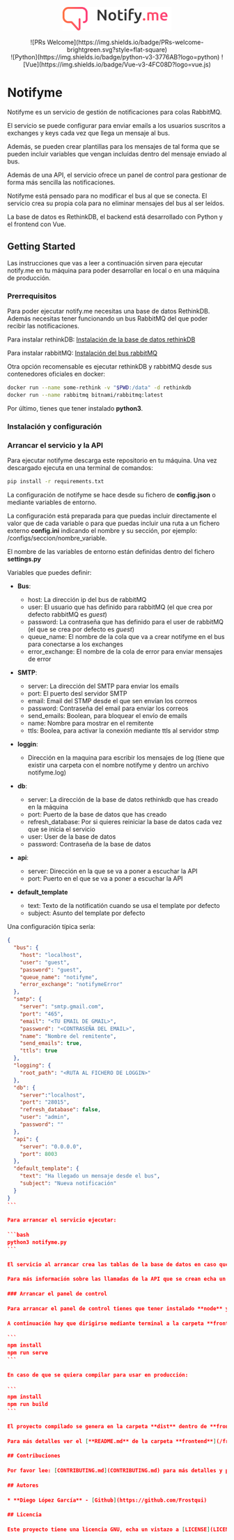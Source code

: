 <p align="center"><img width="250" src="./logo.png" alt="Notifyme logo"></p>

<p align="center">
  ![PRs Welcome](https://img.shields.io/badge/PRs-welcome-brightgreen.svg?style=flat-square)
  <br>
  ![Python](https://img.shields.io/badge/python-v3-3776AB?logo=python)
  ![Vue](https://img.shields.io/badge/Vue-v3-4FC08D?logo=vue.js)
</p>

# Notifyme

Notifyme es un servicio de gestión de notificaciones para colas RabbitMQ.

El servicio se puede configurar para enviar emails a los usuarios suscritos a exchanges y keys cada vez que llega un mensaje al bus. 

Además, se pueden crear plantillas para los mensajes de tal forma que se pueden incluir variables que vengan incluídas dentro del mensaje enviado al bus.

Además de una API, el servicio ofrece un panel de control para gestionar de forma más sencilla las notificaciones.

Notifyme está pensado para no modificar el bus al que se conecta. El servicio crea su propia cola para no eliminar mensajes del bus al ser leídos.

La base de datos es RethinkDB, el backend está desarrollado con Python y el frontend con Vue.

## Getting Started

Las instrucciones que vas a leer a continuación sirven para ejecutar notify.me en tu máquina para poder desarrollar en local o en una máquina de producción.

### Prerrequisitos

Para poder ejecutar notify.me necesitas una base de datos RethinkDB. Además necesitas tener funcionando un bus RabbitMQ del que poder recibir las notificaciones. 

Para instalar rethinkDB:
[Instalación de la base de datos rethinkDB](https://rethinkdb.com/docs/install/)

Para instalar rabbitMQ:
[Instalación del bus rabbitMQ](https://www.rabbitmq.com/download.html)

Otra opción recomensable es ejecutar rethinkDB y rabbitMQ desde sus contenedores oficiales en docker:

```bash
docker run --name some-rethink -v "$PWD:/data" -d rethinkdb
docker run --name rabbitmq bitnami/rabbitmq:latest
```

Por último, tienes que tener instalado **python3**.

### Instalación y configuración

### Arrancar el servicio y la API

Para ejecutar notifyme descarga este repositorio en tu máquina. Una vez descargado ejecuta en una terminal de comandos:

```bash
pip install -r requirements.txt
```

La configuración de notifyme se hace desde su fichero de **config.json** o mediante variables de entorno. 

La configuración está preparada para que puedas incluir directamente el valor que de cada variable o para que puedas incluir una ruta a un fichero externo **config.ini** indicando el nombre y su sección, por ejemplo: /configs/seccion/nombre_variable.

El nombre de las variables de entorno están definidas dentro del fichero **settings.py**

Variables que puedes definir:

- **Bus**:
    - host: La dirección ip del bus de rabbitMQ
    - user: El usuario que has definido para rabbitMQ (el que crea por defecto rabbitMQ es *guest*)
    - password: La contraseña que has definido para el user de rabbitMQ (el que se crea por defecto es *guest*)
    - queue_name: El nombre de la cola que va a crear notifyme en el bus para conectarse a los exchanges
    - error_exchange: El nombre de la cola de error para enviar mensajes de error

- **SMTP**:
    - server: La dirección del SMTP para enviar los emails
    - port: El puerto desl servidor SMTP
    - email: Email del STMP desde el que sen envían los correos
    - password: Contraseña del email para enviar los correos
    - send_emails: Boolean, para bloquear el envío de emails
    - name: Nombre para mostrar en el remitente 
    - ttls: Boolea, para activar la conexión mediante ttls al servidor stmp 

- **loggin**:
    - Dirección en la maquina para escribir los mensajes de log (tiene que existir una carpeta con el nombre notifyme y dentro un archivo notifyme.log)

- **db**:
    - server: La dirección de la base de datos rethinkdb que has creado en la máquina
    - port: Puerto de la base de datos que has creado
    - refresh_database: Por si quieres reiniciar la base de datos cada vez que se inicia el servicio
    - user: User de la base de datos
    - password: Contraseña de la base de datos

- **api**:
    - server: Dirección en la que se va a poner a escuchar la API
    - port: Puerto en el que se va a poner a escuchar la API

- **default_template**
    - text: Texto de la notificatión cuando se usa el template por defecto
    - subject: Asunto del template por defecto

Una configuración típica sería:

````json
{
  "bus": {
    "host": "localhost",
    "user": "guest",
    "password": "guest",
    "queue_name": "notifyme",
    "error_exchange": "notifymeError"
  },
  "smtp": {
    "server": "smtp.gmail.com",
    "port": "465",
    "email": "<TU EMAIL DE GMAIL>",
    "password": "<CONTRASEÑA DEL EMAIL>",
    "name": "Nombre del remitente",
    "send_emails": true,
    "ttls": true
  },
  "logging": {
    "root_path": "<RUTA AL FICHERO DE LOGGIN>"
  },
  "db": {
    "server":"localhost",
    "port": "28015",
    "refresh_database": false,
    "user": "admin",
    "password": ""
  },
  "api": {
    "server": "0.0.0.0",
    "port": 8003
  },
  "default_template": {
    "text": "Ha llegado un mensaje desde el bus",
    "subject": "Nueva notificación"
  }
}
```

Para arrancar el servicio ejecutar:

```bash
python3 notifyme.py
```

El servicio al arrancar crea las tablas de la base de datos en caso que no existan y configura una API en la dirección especificada en el fichero de configuración.

Para más información sobre las llamadas de la API que se crean echa un vistazo a la [documentación](https://etsfactory.github.io/notify.me)

### Arrancar el panel de control

Para arrancar el panel de control tienes que tener instalado **node** y **npm** en la máquina.

A continuación hay que dirigirse mediante terminal a la carpeta **frontend** para ejecutar:

```
npm install
npm run serve
```

En caso de que se quiera compilar para usar en producción:

```
npm install
npm run build
```

El proyecto compilado se genera en la carpeta **dist** dentro de **frontend**.

Para más detalles ver el [**README.md** de la carpeta **frontend**](/frontend/README.md)

## Contribuciones

Por favor lee: [CONTRIBUTING.md](CONTRIBUTING.md) para más detalles y para saber cómo enviar peticiones de cambios.

## Autores

* **Diego López García** - [Github](https://github.com/Frostqui)

## Licencia

Este proyecto tiene una licencia GNU, echa un vistazo a [LICENSE](LICENSE) para más detalles.
